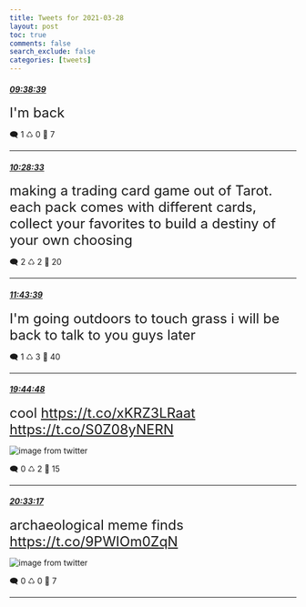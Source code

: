 ```yaml
---
title: Tweets for 2021-03-28
layout: post
toc: true
comments: false
search_exclude: false
categories: [tweets]
---
```



#### <a href = "https://twitter.com/deepfates/status/1376197048752513030">*09:38:39*</a>

<font size="5">I'm back</font>



🗨️ 1 ♺ 0 🤍  7   

---
    
#### <a href = "https://twitter.com/deepfates/status/1376209605156429827">*10:28:33*</a>

<font size="5">making a trading card game out of Tarot.   each pack comes with different cards, collect your favorites to build a destiny of your own choosing</font>



🗨️ 2 ♺ 2 🤍  20   

---
    
#### <a href = "https://twitter.com/deepfates/status/1376228504052789251">*11:43:39*</a>

<font size="5">I'm going outdoors to touch grass i will be back to talk to you guys later</font>



🗨️ 1 ♺ 3 🤍  40   

---
    
#### <a href = "https://twitter.com/deepfates/status/1376349591243722756">*19:44:48*</a>

<font size="5">cool  https://t.co/xKRZ3LRaat  https://t.co/S0Z08yNERN</font>

![image from twitter](/fastpages//images/ExnGm-OWYAIQcgx.jpg)


🗨️ 0 ♺ 2 🤍  15   

---
    
#### <a href = "https://twitter.com/deepfates/status/1376361792214028289">*20:33:17*</a>

<font size="5">archaeological meme finds  https://t.co/9PWIOm0ZqN</font>

![image from twitter](/fastpages//images/ExnRvQVWYAAwN1X.jpg)


🗨️ 0 ♺ 0 🤍  7   

---
    
            

